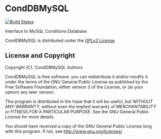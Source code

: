 # CondDBMySQL
[![Build Status](https://travis-ci.org/iLCSoft/CondDBMySQL.svg?branch=master)](https://travis-ci.org/iLCSoft/CondDBMySQL)

Interface to MySQL Conditions Database 

CondDBMySQL is distributed under the [GPLv2 License](http://www.gnu.org/licenses/gpl-2.0.en.html)


## License and Copyright
Copyright (C), CondDBMySQL Authors

CondDBMySQL is free software: you can redistribute it and/or modify it under the terms of the GNU General Public License as published by the Free Software Foundation, either version 3 of the License, or (at your option) any later version.

This program is distributed in the hope that it will be useful, but WITHOUT ANY WARRANTY; without even the implied warranty of MERCHANTABILITY or FITNESS FOR A PARTICULAR PURPOSE.  See the GNU General Public License for more details.

You should have received a copy of the GNU General Public License long with this program.  If not, see <http://www.gnu.org/licenses/>.
